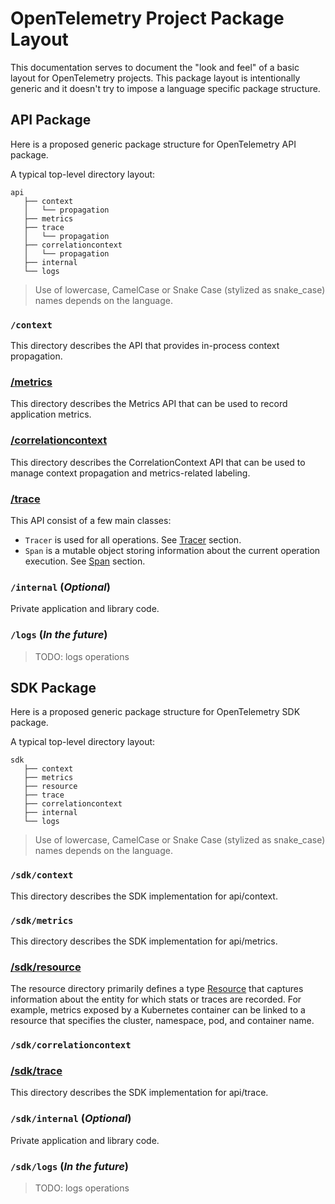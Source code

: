 # OpenTelemetry Project Package Layout

This documentation serves to document the "look and feel" of a basic layout for OpenTelemetry
projects. This package layout is intentionally generic and it doesn't try to impose a language
specific package structure.

## API Package

Here is a proposed generic package structure for OpenTelemetry API package.

A typical top-level directory layout:

```
api
   ├── context
   │   └── propagation
   ├── metrics
   ├── trace
   │   └── propagation
   ├── correlationcontext
   │   └── propagation
   ├── internal
   └── logs
```

> Use of lowercase, CamelCase or Snake Case (stylized as snake_case) names depends on the language.

### `/context`

This directory describes the API that provides in-process context propagation.

### [/metrics](./metrics/api.md)

This directory describes the Metrics API that can be used to record application metrics.

### [/correlationcontext](correlationcontext/api.md)

This directory describes the CorrelationContext API that can be used to manage context propagation
and metrics-related labeling.

### [/trace](trace/api.md)

This API consist of a few main classes:

- `Tracer` is used for all operations. See [Tracer](trace/api.md#tracer) section.
- `Span` is a mutable object storing information about the current operation
   execution. See [Span](trace/api.md#span) section.

### `/internal` (_Optional_)

Private application and library code.

### `/logs` (_In the future_)

> TODO: logs operations

## SDK Package

Here is a proposed generic package structure for OpenTelemetry SDK package.

A typical top-level directory layout:

```
sdk
   ├── context
   ├── metrics
   ├── resource
   ├── trace
   ├── correlationcontext
   ├── internal
   └── logs
```

> Use of lowercase, CamelCase or Snake Case (stylized as snake_case) names depends on the language.

### `/sdk/context`

This directory describes the SDK implementation for api/context.

### `/sdk/metrics`

This directory describes the SDK implementation for api/metrics.

### [/sdk/resource](resource/sdk.md)

The resource directory primarily defines a type [Resource](overview.md#resources) that captures
information about the entity for which stats or traces are recorded. For example, metrics exposed
by a Kubernetes container can be linked to a resource that specifies the cluster, namespace, pod,
and container name.

### `/sdk/correlationcontext`

### [/sdk/trace](trace/sdk.md)

This directory describes the SDK implementation for api/trace.

### `/sdk/internal` (_Optional_)

Private application and library code.

### `/sdk/logs` (_In the future_)

> TODO: logs operations
